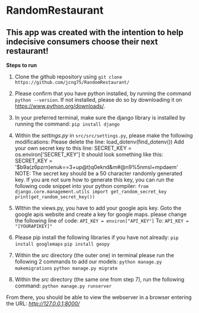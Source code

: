 ﻿# RandomRestaurant

## This app was created with the intention to help indecisive consumers choose their next restaurant!

**Steps to run**
1. Clone the github repository using `git clone https://github.com/jcng75/RandomRestaurant/`

2. Please confirm that you have python installed, by running the command `python --version`.
If not installed, please do so by downloading it on https://www.python.org/downloads/.

3. In your preferred terminal, make sure the django library is installed by running the command:
`pip install django`

4. Within the *settings.py* in `src/src/settings.py`, please make the following modifications:
Please delete the line: load_dotenv(find_dotenv())
Add your own secret key to this line:
SECRET_KEY = os.environ['SECRET_KEY']
It should look something like this: SECRET_KEY = '$b9a(z6pzrn)enuk==3+up@t)q0eknd&m#@n9%5nmsl+mpdaem'
NOTE: The secret key should be a 50 character randomly generated key.
If you are not sure how to generate this key, you can run the following code snippet into your python compiler:
`
from django.core.management.utils import get_random_secret_key
print(get_random_secret_key())
`
5. WIthin the views.py, you have to add your google apis key.  Goto the google apis website and create a key for google maps.  please change the following line of code:
`API_KEY = environ["API_KEY"]`
To: `API_KEY = "[YOURAPIKEY]"`

6. Please pip install the following libraries if you have not already:
`pip install googlemaps`
`pip install geopy`

7. Within the *src* directory (the outer one) in terminal please run the following 2 commands to add our models:
`python manage.py makemigrations`
`python manage.py migrate`

8. Within the *src* directory (the same one from step 7), run the following command: `python manage.py runserver`

From there, you should be able to view the webserver in a browser entering the URL: *http://127.0.0.1:8000/*
